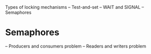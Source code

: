 Types of locking mechanisms
– Test-and-set
– WAIT and SIGNAL
– Semaphores
# Semaphores
– Producers and consumers problem
– Readers and writers problem
